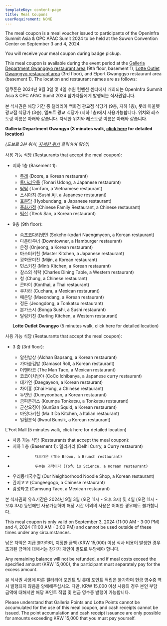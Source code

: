 ```yaml
---
templateKey: content-page
title: Meal Coupons
userRequirement: NONE
---
```

The meal coupon is a meal voucher issued to participants of the OpenInfra Summit Asia & OPC APAC Sumit 2024 to be held at the Suwon Convention Center on September 3 and 4, 2024.

You will receive your meal coupon during badge pickup.

This meal coupon is available during the event period at the [Galleria Department Gwanggyo restaurant area](https://dept.galleria.co.kr/store-info/gwanggyo/shopping-info) (9th floor, basement 1), [Lotte Outlet Gwanggyo restaurant area](https://www.lotteshopping.com/store/main?cstrCd=0355) (3rd floor), and Elport Gwanggyo restaurant area (basement 1). The location and restaurant names are as follows:

밀쿠폰은 2024년 9월 3일 및 4일 수원 컨벤션 센터에서 개최되는 OpenInfra Summit Asia & OPC APAC Sumit 2024 참가자들에게 발행되는 식사권입니다.

본 식사권은 해당 기간 중 갤러리아 백화점 광교점 식당가 (9층, 지하 1층), 롯데 아울렛 광교점 식당가 (3층), 엘포트 광교 식당가 (지하 1층)에서 사용가능합니다.  위치와 레스토랑 이름은 아래와 같습니다.  자세한 위치와 레스토랑 이름은 아래와 같습니다.

**Galleria Department Gwangyo (3 minutes walk, [click here](https://maps.app.goo.gl/Cxm1wTYrurpfWvqb7) for detailed location)**   

*(도보로 3분 위치, [자세한 위치](https://maps.app.goo.gl/Cxm1wTYrurpfWvqb7) 클릭하여 확인/)*

사용 가능 식당 (Restaurants that accept the meal coupon):

* 지하 1층 (Basement 1):  	

  * [두레](https://map.naver.com/p/entry/place/1360537836?lng=127.0570489&lat=37.285237&placePath=/home&entry=plt&searchType=place&c=15.00,0,0,0,dh) (Doore, a Korean restaurant) 
  * [토나리우동](https://map.naver.com/p/entry/place/1121479956?c=15.00,0,0,0,dh) (Tonari Udong, a Japanese restaurant)
  * [땀땀](https://map.naver.com/p/entry/place/1791109339?lng=127.0571911&lat=37.2853605&placePath=/home&entry=plt&searchType=place) (TamTam, a Vietnamese restaurant)
  * [스시아지](https://map.naver.com/p/entry/place/1850046728?lng=127.0572642&lat=37.2853046&placePath=/home&entry=plt&searchType=place&c=15.00,0,0,0,dh) (Sushi Aji, a Japanese restaurant)
  * [효분당](https://map.naver.com/p/entry/place/1583911875?lng=127.0573497&lat=37.2854931&placePath=/home&searchType=place&c=15.00,0,0,0,dh) (Hyobundang, a Japanese restaurant)
  * [중화가정](https://map.naver.com/p/entry/place/1875414554?c=15.00,0,0,0,dh) (Chinese Family Restaurant, a Chinese restaurant)
  * [떡산](https://map.naver.com/p/entry/place/1144012396?c=14.85,0,0,0,dh) (Tteok San, a Korean restaurant)
* 9층 (9th floor):

  * [속초코다리냉면](https://map.naver.com/p/entry/place/1863249583?lng=127.0574831&lat=37.2847383&placePath=/home&searchType=place&c=15.00,0,0,0,dh) (Sokcho-kodari Naengmyeon, a Korean restaurant)
  * 다운타우너 (Downtowner, a Hamburger restaurant)
  * 온정 (Onjeong, a Korean restaurant)
  * 마스터키친 (Master Kitchen, a Japanese restaurant)
  * 광화문미진 (Mijin, a Korean restaurant)
  * 민스키친 (Min’s Kitchen, a Korean restaurant)
  * 찰스의 식탁 (Charles Dining Table, a Western restaurant)
  * 청 (Chung, a Chinese restaurant)
  * 콘타이 (Konthai, a Thai restaurant)
  * 쿠차라 (Cuchara, a Mexican restaurant)
  * 매온당 (Maeondang, a Korean restaurant)
  * 정돈 (Jeongdong, a Tonkatsu restaurant)
  * 본가스시 (Bonga Sushi, a Sushi restaurant)
  * 달링키친 (Darling Kitchen, a Western restaurant)

  **Lotte Outlet Gwangyo** (5 minutes walk, click here for detailed location)   

사용 가능 식당 (Restaurants that accept the meal coupon):

* 3 층 (3rd floor): 

  * 알찬밥상 (Alchan Bapsang, a Korean restaurant)
  * 가마솥김밥 (Gamasot Roll, a Korean restaurant)
  * 더맨타코 (The Man Taco, a Mexican restaurant)
  * 코코이치방야 (CoCo Ichibanya, a Japanese curry restaurant)
  * 대가연 (Daegayeon, a Korean restaurant)
  * 차이홍 (Chai Hong, a Chinese restaurant)
  * 두면반 (Dumyeonban, a Korean restaurant)
  * 금파돈까스 (Keumpa Tonkatsu, a Tonkatsu restaurant)
  * 군산오징어 (GunSan Squid, a Korean restaurant)
  * 마잇다키친 (Ma It Da Kitchen, a Italian restaurant)
  * 일월분식 (Ilwoul Bunsik, a Korean restaurant)

L’Fort Mall  (5 minutes walk, click here for detailed location)

* 사용 가능 식당 (Restaurants that accept the meal coupon):
* 지하 1 층 (Basement 1):  델리커리 (Delhi Curry, a Curry restaurant)
* ```
  			더브라운 (The Brown, a Brunch restaurant)
  ```
* ```
  			두부는 과학이다 (Tofu is Science, a Korean restaurant)
  ```
* 우리동네국수집 (Our Neighborhood Noodle Shop, a Korean restaurant)
* 칸지고고 (Congeegogo, a Chinese restaurant)
* 감성타고 (Gamsung Taco, a Mexican restaurant)	

본 식사권의 유효기간은 2024년 9월 3일 (오전 11시 - 오후 3시) 및 4일 (오전 11시 - 오후 3시) 동안에만 사용가능하며 해당 시간 이외의 사용은 어떠한 경우에도 불가합니다.  

This meal coupon is only valid on September 3, 2024 (11:00 AM - 3:00 PM) and 4, 2024 (11:00 AM - 3:00 PM) and cannot be used outside of these times under any circumstances.

남은 차액은 지급 불가하며, 지정한 금액 (KRW 15,000) 이상 식사 비용이 발생한 경우 초과된 금액에 대해서는 참가자 개인이 별도로 부담해야 합니다.

Any remaining balance will not be refunded, and if meal costs exceed the specified amount (KRW 15,000), the participant must separately pay for the excess amount.

본 식사권 사용에 따른 갤러리아 포인트 및 롯데 포인트 적립은 불가하며 현금 영수증 역시 발행되지 않음을 양해해주십시오.  다만, KRW 15,000 이상 사용의 경우 본인 부담 금액에 대해서만 해당 포인트 적립 및 현금 영수증 발행이 가능합니다.

Please understand that Galleria Points and Lotte Points cannot be accumulated for the use of this meal coupon, and cash receipts cannot be issued. The point accumulation and cash receipt issuance are only possible for amounts exceeding KRW 15,000 that you must pay yourself.
